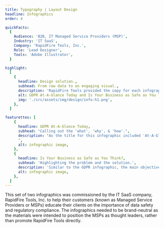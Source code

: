 ```yaml
---
title: Typography | Layout Design
headline: Infographics
order: 4

quickFacts:
  {
    Audience: 'B2B, IT Managed Service Providers (MSP)',
    Industry: 'IT SaaS',
    Company: 'RapidFire Tools, Inc.',
    Role: 'Lead Designer',
    Tools: 'Adobe Illustrator',
  }

highlight:
  [
    {
      headline: Design solution.,
      subhead: From raw data to an engaging visual.,
      description: 'RapidFire Tools provided the copy for each infographic, but I designed the visual style. The infographics are sized to print on Tabloid or A3 paper, leaving space for the MSP to add their contact details. I leveraged the same font and graphic style for both infographics to reinforce the connection to the MSP.',
      alt: GDPR At-A-Glance Today and Is Your Business as Safe as You Think infographics,
      img: './src/assets/img/design/info-h1.png',
    },
  ]

featurettes: [
    {
      headline: GDPR At-A-Glance Today,
      subhead: "Calling out the 'what', 'why', & 'how'.",
      description: "As the title for this infographic included 'At-A-Glance' I knew I needed to establish a visual hierarchy of data to emphasize two key points: compliance with GDPR is not optional, and there are four steps to take. I leveraged elements from the EU flag to lead the eye through the information. Bold, all-caps headlines in a larger font size established a visual hierarchy throughout. Although a secondary point, the possibility of fines was a key reason for businesses to comply with GDPR. I drew attention to the numbers through graphical elements and warm colors.
      ",
      alt: infographic image,
    },
    {
      headline: Is Your Business as Safe as You Think?,
      subhead: 'Highlighting the problem and the solution.',
      description: 'Similar to the GDPR infographic, the main objective was to emphasize two critical points: all businesses are susceptible to risk, but MSPs can provide valuable assistance. To visually communicate the severity of the situation, a bold red tone was applied throughout the design. The utilization of a solid red background behind the title and MSP contact information created a visual connection between the issue and its solution. Additionally, the incorporation of an open lock graphic in the title section further emphasized the vulnerability of small businesses.',
      alt: infographic image,
    },
  ]
---
```


This set of two infographics was commissioned by the IT SaaS company, RapidFire Tools, Inc. to help their customers (known as Managed Service Providers or MSPs) educate their clients on the importance of data safety and regulatory compliance. The infographics needed to be brand-neutral as the materials were intended to position the MSPs as thought leaders, rather than promote RapidFire Tools directly.
